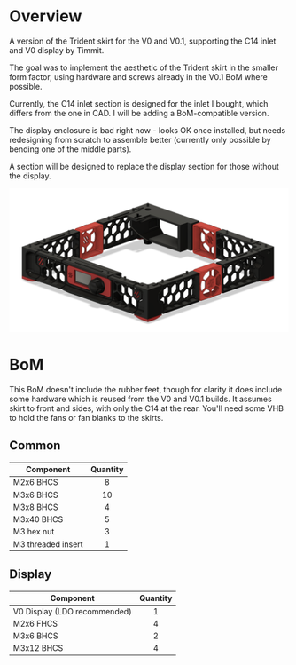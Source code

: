 # Overview
A version of the Trident skirt for the V0 and V0.1, supporting the C14 inlet and V0 display by Timmit.

The goal was to implement the aesthetic of the Trident skirt in the smaller form factor, using hardware and screws already in the V0.1 BoM where possible.

Currently, the C14 inlet section is designed for the inlet I bought, which differs from the one in CAD. I will be adding a BoM-compatible version.

The display enclosure is bad right now - looks OK once installed, but needs redesigning from scratch to assemble better (currently only possible by bending one of the middle parts).

A section will be designed to replace the display section for those without the display.

![image](./Images/Trident_Skirt_Render.png)

# BoM
This BoM doesn't include the rubber feet, though for clarity it does include some hardware which is reused from the V0 and V0.1 builds.
It assumes skirt to front and sides, with only the C14 at the rear. You'll need some VHB to hold the fans or fan blanks to the skirts.
## Common
Component | Quantity
--- | :-:
M2x6 BHCS | 8
M3x6 BHCS | 10
M3x8 BHCS | 4
M3x40 BHCS | 5
M3 hex nut | 3
M3 threaded insert | 1
## Display
Component | Quantity
--- | :-:
V0 Display (LDO recommended) | 1
M2x6 FHCS | 4
M3x6 BHCS | 2
M3x12 BHCS | 4
